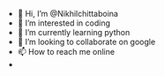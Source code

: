 - 👋 Hi, I’m @Nikhilchittaboina
- 👀 I’m interested in coding
- 🌱 I’m currently learning python
- 💞️ I’m looking to collaborate on google
- 📫 How to reach me online
- 

<!---
Nikhilchittaboina/Nikhilchittaboina is a ✨ special ✨ repository because its `README.md` (this file) appears on your GitHub profile.
You can click the Preview link to take a look at your changes.
--->
